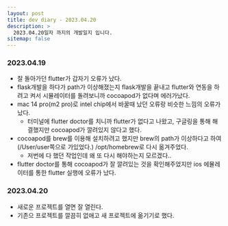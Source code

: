 ```yaml
---
layout: post
title: dev diary - 2023.04.20
description: >
  2023.04.20일자 까지의 개발일지 입니다.
sitemap: false
---
```


### 2023.04.19

- 잘 돌아가던 flutter가 갑자기 오류가 났다.
- flask개발을 하다가 path가 이상해졌는지 flask개발을 끝내고 flutter와 연동을 하려고 켜서 시뮬레이터를 돌려보니까 cocoapod가 없다며 에러가났다.
- mac 14 pro(m2 pro)로 intel chip에서 바꿀때 났던 오류랑 비슷한 느낌의 오류가 났다.
    - 터미널에 flutter doctor를 치니까 flutter가 없다고 나왔고, 구글링을 통해 해결했지만 cocoapod가 깔려있지 않다고 했다.
- cocoapod를 brew를 이용해 설치하려고 했지만 brew의 path가 이상하다고 하여 (/User/user쪽으로 가있었다.) /opt/homebrew로 다시 옮겨주었다.
    - 저번에 다 했던 작업인데 왜 또 다시 해야하는지 모르겠다..
- flutter doctor를 통해 cocoapod가 잘 깔려있는 것을 확인해주었지만 ios 에뮬레이터를 통한 flutter 실행에 오류가 났다.

### 2023.04.20

- 새로운 프로젝트를 열면 잘 열린다.
- 기존으 프로젝트를 깔끔히 없애고 새 프로젝트에 옮기기로 했다.